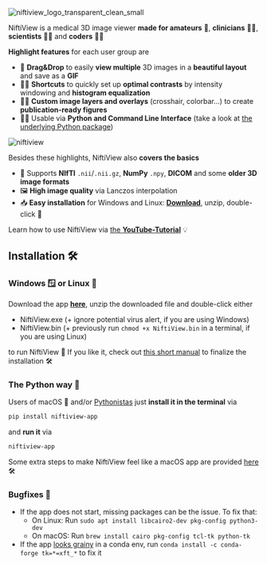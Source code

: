 ![niftiview_logo_transparent_clean_small](https://github.com/user-attachments/assets/f1b09534-27bd-4895-af36-489edbda0e30)

NiftiView is a medical 3D image viewer **made for amateurs** 👨, **clinicians** 👩‍⚕️, **scientists** 👨‍🔬 and **coders** 👩‍💻

**Highlight features** for each user group are

- 👨 **Drag&Drop** to easily **view multiple** 3D images in a **beautiful layout** and save as a **GIF**
- 👩‍⚕️ **Shortcuts** to quickly set up **optimal contrasts** by intensity windowing and **histogram equalization**
- 👨‍🔬 **Custom image layers and overlays** (crosshair, colorbar...) to create **publication-ready figures**
- 👩‍💻 Usable via **Python and Command Line Interface** (take a look at [the underlying Python package](https://github.com/codingfisch/niftiview))

![niftiview](https://github.com/user-attachments/assets/c665efa5-a6d9-4732-854f-a595e9b731dd)

Besides these highlights, NiftiView also **covers the basics**
- 💾 Supports **NIfTI** `.nii`/`.nii.gz`, **NumPy** `.npy`, **DICOM** and some **older 3D image formats**
- 🖼️ **High image quality** via Lanczos interpolation
- 📥 **Easy installation** for Windows and Linux: [**Download**](https://github.com/codingfisch/niftiview-app/releases), unzip, double-click 🏁

Learn how to use NiftiView via [the **YouTube-Tutorial**](https://youtu.be/OVUy_wd98Ps) 💡

## Installation 🛠️
### Windows 🪟 or Linux 🐧
Download the app [**here**](https://github.com/codingfisch/niftiview-app/releases), unzip the downloaded file and double-click either
- NiftiView.exe (+ ignore potential virus alert, if you are using Windows)
- NiftiView.bin (+ previously run `chmod +x NiftiView.bin` in a terminal, if you are using Linux) 

to run NiftiView 🧠 If you like it, check out [this short manual](https://github.com/codingfisch/niftiview-app/blob/main/install.md) to finalize the installation 🛠️
### The Python way 🐍
Users of macOS 🍏 and/or [Pythonistas](https://en.wiktionary.org/wiki/Pythonista) just **install it in the terminal** via
```bash
pip install niftiview-app
```
and **run it** via
```bash
niftiview-app
```
Some extra steps to make NiftiView feel like a macOS app are provided [here](https://github.com/codingfisch/niftiview-app/blob/main/install.md) 🛠️

### Bugfixes 🐛
- If the app does not start, missing packages can be the issue. To fix that:
  - On Linux: Run `sudo apt install libcairo2-dev pkg-config python3-dev`
  - On macOS: Run `brew install cairo pkg-config tcl-tk python-tk`
- If the app [looks grainy](https://github.com/ContinuumIO/anaconda-issues/issues/6833) in a conda env, run `conda install -c conda-forge tk=*=xft_*` to fix it

